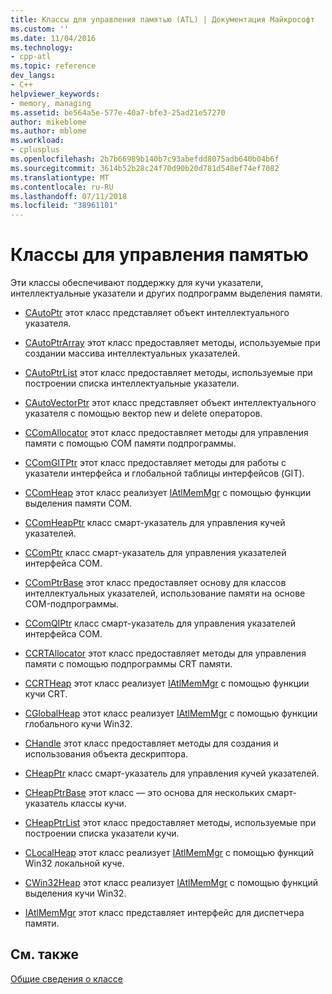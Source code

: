 ```yaml
---
title: Классы для управления памятью (ATL) | Документация Майкрософт
ms.custom: ''
ms.date: 11/04/2016
ms.technology:
- cpp-atl
ms.topic: reference
dev_langs:
- C++
helpviewer_keywords:
- memory, managing
ms.assetid: be564a5e-577e-40a7-bfe3-25ad21e57270
author: mikeblome
ms.author: mblome
ms.workload:
- cplusplus
ms.openlocfilehash: 2b7b66989b140b7c93abefdd8075adb640b04b6f
ms.sourcegitcommit: 3614b52b28c24f70d90b20d781d548ef74ef7082
ms.translationtype: MT
ms.contentlocale: ru-RU
ms.lasthandoff: 07/11/2018
ms.locfileid: "38961101"
---
```

# <a name="memory-management-classes"></a>Классы для управления памятью
Эти классы обеспечивают поддержку для кучи указатели, интеллектуальные указатели и других подпрограмм выделения памяти.  
  
-   [CAutoPtr](../atl/reference/cautoptr-class.md) этот класс представляет объект интеллектуального указателя.  
  
-   [CAutoPtrArray](../atl/reference/cautoptrarray-class.md) этот класс предоставляет методы, используемые при создании массива интеллектуальных указателей.  
  
-   [CAutoPtrList](../atl/reference/cautoptrlist-class.md) этот класс предоставляет методы, используемые при построении списка интеллектуальные указатели.  
  
-   [CAutoVectorPtr](../atl/reference/cautovectorptr-class.md) этот класс представляет объект интеллектуального указателя с помощью вектор new и delete операторов.  
  
-   [CComAllocator](../atl/reference/ccomallocator-class.md) этот класс предоставляет методы для управления памяти с помощью COM памяти подпрограммы.  
  
-   [CComGITPtr](../atl/reference/ccomgitptr-class.md) этот класс предоставляет методы для работы с указатели интерфейса и глобальной таблицы интерфейсов (GIT).  
  
-   [CComHeap](../atl/reference/ccomheap-class.md) этот класс реализует [IAtlMemMgr](../atl/reference/iatlmemmgr-class.md) с помощью функции выделения памяти COM.  
  
-   [CComHeapPtr](../atl/reference/ccomheapptr-class.md) класс смарт-указатель для управления кучей указателей.  
  
-   [CComPtr](../atl/reference/ccomptr-class.md) класс смарт-указатель для управления указателей интерфейса СОМ.  
  
-   [CComPtrBase](../atl/reference/ccomptrbase-class.md) этот класс предоставляет основу для классов интеллектуальных указателей, использование памяти на основе COM-подпрограммы.  
  
-   [CComQIPtr](../atl/reference/ccomqiptr-class.md) класс смарт-указатель для управления указателей интерфейса СОМ.  
  
-   [CCRTAllocator](../atl/reference/ccrtallocator-class.md) этот класс предоставляет методы для управления памяти с помощью подпрограммы CRT памяти.  
  
-   [CCRTHeap](../atl/reference/ccrtheap-class.md) этот класс реализует [IAtlMemMgr](../atl/reference/iatlmemmgr-class.md) с помощью функции кучи CRT.  
  
-   [CGlobalHeap](../atl/reference/cglobalheap-class.md) этот класс реализует [IAtlMemMgr](../atl/reference/iatlmemmgr-class.md) с помощью функции глобального кучи Win32.  
  
-   [CHandle](../atl/reference/chandle-class.md) этот класс предоставляет методы для создания и использования объекта дескриптора.  
  
-   [CHeapPtr](../atl/reference/cheapptr-class.md) класс смарт-указатель для управления кучей указателей.  
  
-   [CHeapPtrBase](../atl/reference/cheapptrbase-class.md) этот класс — это основа для нескольких смарт-указатель классы кучи.  
  
-   [CHeapPtrList](../atl/reference/cheapptrlist-class.md) этот класс предоставляет методы, используемые при построении списка указатели кучи.  
  
-   [CLocalHeap](../atl/reference/clocalheap-class.md) этот класс реализует [IAtlMemMgr](../atl/reference/iatlmemmgr-class.md) с помощью функций Win32 локальной куче.  
  
-   [CWin32Heap](../atl/reference/cwin32heap-class.md) этот класс реализует [IAtlMemMgr](../atl/reference/iatlmemmgr-class.md) с помощью функций выделения кучи Win32.  
  
-   [IAtlMemMgr](../atl/reference/iatlmemmgr-class.md) этот класс представляет интерфейс для диспетчера памяти.  
  
## <a name="see-also"></a>См. также  
 [Общие сведения о классе](../atl/atl-class-overview.md)

